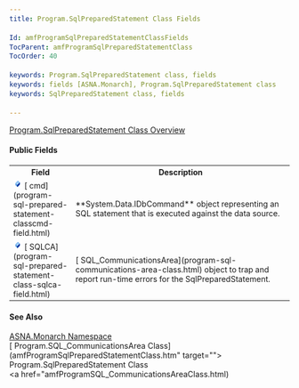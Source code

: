 ```yaml
---
title: Program.SqlPreparedStatement Class Fields

Id: amfProgramSqlPreparedStatementClassFields
TocParent: amfProgramSqlPreparedStatementClass
TocOrder: 40

keywords: Program.SqlPreparedStatement class, fields
keywords: fields [ASNA.Monarch], Program.SqlPreparedStatement class
keywords: SqlPreparedStatement class, fields

---
```


[ Program.SqlPreparedStatement Class Overview](program-sql-prepared-statement-class.html) 

#### Public Fields
<table class="mytable" cellspacing="0" cellpadding="4" width="90%">
          <colgroup>
            <col width="20%" />
            <col width="70%" />
          </colgroup>
          <tr>
            <th>Field</th>
            <th>Description</th>
          </tr>          <tr>
            <td><img id="Img2" style="WIDTH: 16px; HEIGHT: 16px" alt="fields" src="images/field.bmp" width="15" border="0" x-maintain-ratio="TRUE" />
              [
            cmd](program-sql-prepared-statement-classcmd-field.html)
            </td>
            <td> **System.Data.IDbCommand**  object
          representing an SQL statement that is
          executed against the data source.</td>
          </tr>
          <tr>
            <td><img id="Img5" style="WIDTH: 16px; HEIGHT: 16px" alt="fields" src="images/field.bmp" border="0" x-maintain-ratio="TRUE" />
              [
            SQLCA](program-sql-prepared-statement-class-sqlca-field.html)
            </td>
            <td>[
          SQL_CommunicationsArea](program-sql-communications-area-class.html) object to trap and report
          run-time errors for the SqlPreparedStatement.</td>
          </tr>
</table>

#### See Also
[ASNA.Monarch Namespace](monarch-namespace.html) <br /> [ Program.SQL_CommunicationsArea Class](amfProgramSqlPreparedStatementClass.htm" target=""> Program.SqlPreparedStatement Class</a> <br /> <a href="amfProgramSQL_CommunicationsAreaClass.html) 
